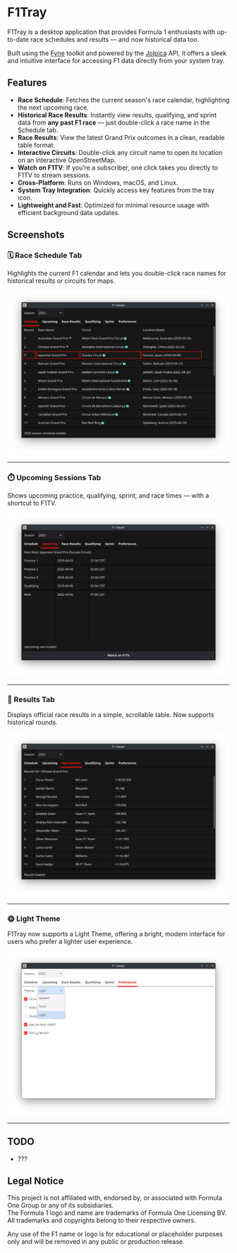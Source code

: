 # F1Tray

F1Tray is a desktop application that provides Formula 1 enthusiasts with up-to-date race schedules and results — and now historical data too.  

Built using the [Fyne](https://fyne.io/) toolkit and powered by the [Jolpica](https://jolpica.com/) API, it offers a sleek and intuitive interface for accessing F1 data directly from your system tray.

## Features

- **Race Schedule**: Fetches the current season's race calendar, highlighting the next upcoming race.
- **Historical Race Results**: Instantly view results, qualifying, and sprint data from **any past F1 race** — just double-click a race name in the Schedule tab.
- **Race Results**: View the latest Grand Prix outcomes in a clean, readable table format.
- **Interactive Circuits**: Double-click any circuit name to open its location on an interactive OpenStreetMap.
- **Watch on F1TV**: If you’re a subscriber, one click takes you directly to F1TV to stream sessions.
- **Cross-Platform**: Runs on Windows, macOS, and Linux.
- **System Tray Integration**: Quickly access key features from the tray icon.
- **Lightweight and Fast**: Optimized for minimal resource usage with efficient background data updates.

## Screenshots

### 🗓️ Race Schedule Tab  
Highlights the current F1 calendar and lets you double-click race names for historical results or circuits for maps.

![Schedule Tab](cmd/f1tray/assets/schedule.png)

---

### ⏱️ Upcoming Sessions Tab  
Shows upcoming practice, qualifying, sprint, and race times — with a shortcut to F1TV.

![Upcoming Tab](cmd/f1tray/assets/upcoming.png)

---

### 🏁 Results Tab  
Displays official race results in a simple, scrollable table. Now supports historical rounds.

![Results Tab](cmd/f1tray/assets/results.png)

---

### 🌞 Light Theme  
F1Tray now supports a Light Theme, offering a bright, modern interface for users who prefer a lighter user experience.

![Light Theme](cmd/f1tray/assets/light_theme.png)

---

## TODO
- ???

## Legal Notice

This project is not affiliated with, endorsed by, or associated with Formula One Group or any of its subsidiaries.  
The Formula 1 logo and name are trademarks of Formula One Licensing BV.  
All trademarks and copyrights belong to their respective owners.

Any use of the F1 name or logo is for educational or placeholder purposes only and will be removed in any public or production release.

